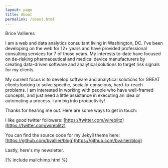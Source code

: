 ```yaml
---
layout: page
title: About
permalink: /about.html
---
```


Brice Vallieres

I am a web and data analytics consultant living in Washington, DC. I've been developing on the web for 12+ years and have provided professional consulting services for 7 of those years. My interests to-date have focused on de-risking pharmaceutical and medical device manufacturers by creating data-driven software and analytical solutions to target risk signals for my clients.

My current focus is to develop software and analytical solutions for GREAT clients looking to solve specific, socially-conscious, hard-to-reach problems. I am interested in working with people who have well-framed concepts, and just need a little assistance in executing an idea or automating a process. I am big into productivity!

Thanks for hearing me out. Here are some ways to get in touch:
 
I like good twitter followers: [https://twitter.com/wireblitz](https://twitter.com/wireblitz)

You can find the source code for my Jekyll theme here: [https://github.com/bvallier/blog](https://github.com/bvallier/blog)

Lastly, here's my newsletter.

{% include mailchimp.html %} 

